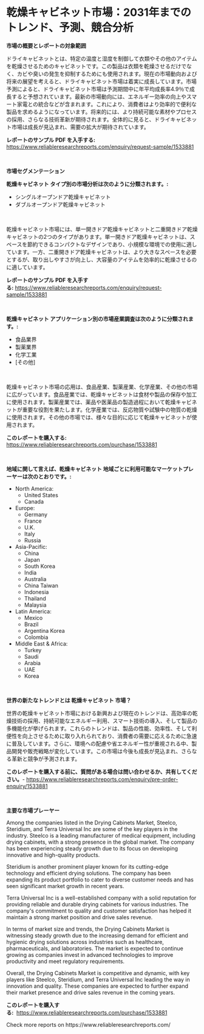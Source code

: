 <p><h1>乾燥キャビネット市場：2031年までのトレンド、予測、競合分析</h1></p><p><strong>市場の概要とレポートの対象範囲</strong></p>
<p><p>ドライキャビネットとは、特定の温度と湿度を制御して衣類やその他のアイテムを乾燥させるためのキャビネットです。この製品は衣類を乾燥させるだけでなく、カビや臭いの発生を抑制するためにも使用されます。現在の市場動向および将来の展望を考えると、ドライキャビネット市場は着実に成長しています。市場予測によると、ドライキャビネット市場は予測期間中に年平均成長率4.9％で成長すると予想されています。最新の市場動向には、エネルギー効率の向上やスマート家電との統合などが含まれます。これにより、消費者はより効率的で便利な製品を求めるようになっています。将来的には、より持続可能な素材やプロセスの採用、さらなる技術革新が期待されます。全体的に見ると、ドライキャビネット市場は成長が見込まれ、需要の拡大が期待されています。</p></p>
<p><strong>レポートのサンプル PDF を入手する:</strong> <a href="https://www.reliableresearchreports.com/enquiry/request-sample/1533881">https://www.reliableresearchreports.com/enquiry/request-sample/1533881</a></p>
<p>&nbsp;</p>
<p><strong>市場セグメンテーション</strong></p>
<p><strong>乾燥キャビネット タイプ別の市場分析は次のように分類されます。:</strong></p>
<p><ul><li>シングルオープンドア乾燥キャビネット</li><li>ダブルオープンドア乾燥キャビネット</li></ul></p>
<p>&nbsp;</p>
<p><p>乾燥キャビネット市場には、単一開きドア乾燥キャビネットと二重開きドア乾燥キャビネットの2つのタイプがあります。単一開きドア乾燥キャビネットは、スペースを節約できるコンパクトなデザインであり、小規模な環境での使用に適しています。一方、二重開きドア乾燥キャビネットは、より大きなスペースを必要とするが、取り出しやすさが向上し、大容量のアイテムを効率的に乾燥させるのに適しています。</p></p>
<p><strong>レポートのサンプル PDF を入手する:</strong>&nbsp;<a href="https://www.reliableresearchreports.com/enquiry/request-sample/1533881">https://www.reliableresearchreports.com/enquiry/request-sample/1533881</a></p>
<p>&nbsp;</p>
<p><strong> 乾燥キャビネット アプリケーション別の市場産業調査は次のように分類されます。:</strong></p>
<p><ul><li>食品業界</li><li>製薬業界</li><li>化学工業</li><li>[その他]</li></ul></p>
<p>&nbsp;</p>
<p><p>乾燥キャビネット市場の応用は、食品産業、製薬産業、化学産業、その他の市場に広がっています。食品産業では、乾燥キャビネットは食材や製品の保存や加工に使用されます。製薬産業では、薬品や医薬品の製造過程において乾燥キャビネットが重要な役割を果たします。化学産業では、反応物質や試験中の物質の乾燥に使用されます。その他の市場では、様々な目的に応じて乾燥キャビネットが使用されます。</p></p>
<p><strong>このレポートを購入する:</strong>&nbsp; <a href="https://www.reliableresearchreports.com/purchase/1533881">https://www.reliableresearchreports.com/purchase/1533881</a></p>
<p>&nbsp;</p>
<p><strong>地域に関して言えば、乾燥キャビネット 地域ごとに利用可能なマーケットプレーヤーは次のとおりです。:</strong></p>
<p><ul>
    <li>
        North America:
        <ul>
            <li>United States</li>
            <li>Canada</li>
        </ul>
    </li>
    <li>
        Europe:
        <ul>
            <li>Germany</li>
            <li>France</li>
            <li>U.K.</li>
            <li>Italy</li>
            <li>Russia</li>
        </ul>
    </li>
    <li>
        Asia-Pacific:
        <ul>
            <li>China</li>
            <li>Japan</li>
            <li>South Korea</li>
            <li>India</li>
            <li>Australia</li>
            <li>China Taiwan</li>
            <li>Indonesia</li>
            <li>Thailand</li>
            <li>Malaysia</li>
        </ul>
    </li>
    <li>
        Latin America:
        <ul>
            <li>Mexico</li>
            <li>Brazil</li>
            <li>Argentina Korea</li>
            <li>Colombia</li>
        </ul>
    </li>
    <li>
        Middle East & Africa:
        <ul>
            <li>Turkey</li>
            <li>Saudi</li>
            <li>Arabia</li>
            <li>UAE</li>
            <li>Korea</li>
        </ul>
    </li>
    </ul></p>
<p>&nbsp;</p>
<p><strong>世界の新たなトレンドとは 乾燥キャビネット 市場？</strong></p>
<p><p>世界の乾燥キャビネット市場における新興および現在のトレンドは、高効率の乾燥技術の採用、持続可能なエネルギー利用、スマート技術の導入、そして製品の多機能化が挙げられます。これらのトレンドは、製品の性能、効率性、そして利便性を向上させるために取り入れられており、消費者の需要に応えるために急速に普及しています。さらに、環境への配慮や省エネルギー性が重視される中、製品開発や販売戦略が変化しています。この市場は今後も成長が見込まれ、さらなる革新と競争が予測されます。</p></p>
<p><strong>このレポートを購入する前に、質問がある場合は問い合わせるか、共有してください。</strong>- <a href="https://www.reliableresearchreports.com/enquiry/pre-order-enquiry/1533881">https://www.reliableresearchreports.com/enquiry/pre-order-enquiry/1533881</a></p>
<p>&nbsp;</p>
<p><strong>主要な市場プレーヤー</strong></p>
<p><p>Among the companies listed in the Drying Cabinets Market, Steelco, Steridium, and Terra Universal Inc are some of the key players in the industry. Steelco is a leading manufacturer of medical equipment, including drying cabinets, with a strong presence in the global market. The company has been experiencing steady growth due to its focus on developing innovative and high-quality products.</p><p>Steridium is another prominent player known for its cutting-edge technology and efficient drying solutions. The company has been expanding its product portfolio to cater to diverse customer needs and has seen significant market growth in recent years.</p><p>Terra Universal Inc is a well-established company with a solid reputation for providing reliable and durable drying cabinets for various industries. The company's commitment to quality and customer satisfaction has helped it maintain a strong market position and drive sales revenue.</p><p>In terms of market size and trends, the Drying Cabinets Market is witnessing steady growth due to the increasing demand for efficient and hygienic drying solutions across industries such as healthcare, pharmaceuticals, and laboratories. The market is expected to continue growing as companies invest in advanced technologies to improve productivity and meet regulatory requirements.</p><p>Overall, the Drying Cabinets Market is competitive and dynamic, with key players like Steelco, Steridium, and Terra Universal Inc leading the way in innovation and quality. These companies are expected to further expand their market presence and drive sales revenue in the coming years.</p></p>
<p><strong>このレポートを購入する:</strong>&nbsp;&nbsp;<a href="https://www.reliableresearchreports.com/purchase/1533881">https://www.reliableresearchreports.com/purchase/1533881</a></p>
<p>Check more reports on https://www.reliableresearchreports.com/</p>